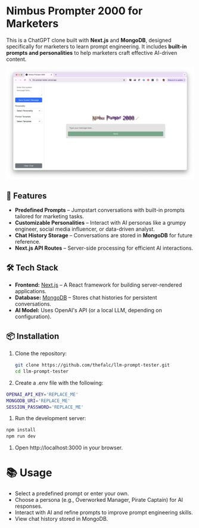 # Nimbus Prompter 2000 for Marketers

This is a ChatGPT clone built with **Next.js** and **MongoDB**, designed specifically for marketers to learn prompt engineering. It includes **built-in prompts and personalities** to help marketers craft effective AI-driven content.

<p align="center">
  <img src="/images/nimbus-prompter.png" />
</p>

## 🚀 Features

- **Predefined Prompts** – Jumpstart conversations with built-in prompts tailored for marketing tasks.
- **Customizable Personalities** – Interact with AI personas like a grumpy engineer, social media influencer, or data-driven analyst.
- **Chat History Storage** – Conversations are stored in **MongoDB** for future reference.
- **Next.js API Routes** – Server-side processing for efficient AI interactions.

## 🛠️ Tech Stack

- **Frontend:** [Next.js](https://nextjs.org/) – A React framework for building server-rendered applications.
- **Database:** [MongoDB](https://www.mongodb.com/) – Stores chat histories for persistent conversations.
- **AI Model:** Uses OpenAI's API (or a local LLM, depending on configuration).

## 📦 Installation

1. Clone the repository:
   ```sh
   git clone https://github.com/thefalc/llm-prompt-tester.git
   cd llm-prompt-tester
1. Create a .env file with the following:
```bash
OPENAI_API_KEY='REPLACE_ME'
MONGODB_URI='REPLACE_ME'
SESSION_PASSWORD='REPLACE_ME'
```
1. Run the development server:
```bash
npm install
npm run dev
```
1. Open http://localhost:3000 in your browser.

# 📚 Usage

* Select a predefined prompt or enter your own.
* Choose a persona (e.g., Overworked Manager, Pirate Captain) for AI responses.
* Interact with AI and refine prompts to improve prompt engineering skills.
* View chat history stored in MongoDB.



